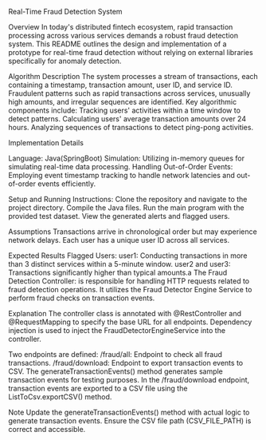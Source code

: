 Real-Time Fraud Detection System


Overview
In today's distributed fintech ecosystem, rapid transaction processing across various services demands a robust fraud detection system. This README outlines the design and implementation of a prototype for real-time fraud detection without relying on external libraries specifically for anomaly detection.

Algorithm Description
The system processes a stream of transactions, each containing a timestamp, transaction amount, user ID, and service ID. Fraudulent patterns such as rapid transactions across services, unusually high amounts, and irregular sequences are identified. Key algorithmic 
components include:
Tracking users' activities within a time window to detect patterns.
Calculating users' average transaction amounts over 24 hours.
Analyzing sequences of transactions to detect ping-pong activities.


Implementation Details

Language: Java(SpringBoot)
Simulation: Utilizing in-memory queues for simulating real-time data processing.
Handling Out-of-Order Events: Employing event timestamp tracking to handle network latencies and out-of-order events efficiently.


Setup and Running Instructions:
Clone the repository and navigate to the project directory.
Compile the Java files.
Run the main program with the provided test dataset.
View the generated alerts and flagged users.

Assumptions
Transactions arrive in chronological order but may experience network delays.
Each user has a unique user ID across all services.

Expected Results
Flagged Users:
user1: Conducting transactions in more than 3 distinct services within a 5-minute window.
user2 and user3: Transactions significantly higher than typical amounts.a
The Fraud Detection Controller: is responsible for handling HTTP requests related to fraud detection operations. It utilizes the Fraud Detector Engine Service to perform fraud checks on transaction events.

Explanation
The controller class is annotated with @RestController and @RequestMapping to specify the base URL for all endpoints.
Dependency injection is used to inject the FraudDetectorEngineService into the controller.

Two endpoints are defined:
/fraud/all: Endpoint to check all fraud transactions.
/fraud/download: Endpoint to export transaction events to CSV.
The generateTransactionEvents() method generates sample transaction events for testing purposes.
In the /fraud/download endpoint, transaction events are exported to a CSV file using the ListToCsv.exportCSV() method.

Note
Update the generateTransactionEvents() method with actual logic to generate transaction events.
Ensure the CSV file path (CSV_FILE_PATH) is correct and accessible.

